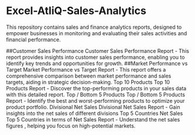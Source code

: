 # Excel-AtliQ-Sales-Analytics
This repository contains sales and finance analytics reports, designed to empower businesses in monitoring and evaluating their sales activities and financial performance.

##Customer Sales Performance
Customer Sales Performance Report - This report provides insights into customer sales performance, enabling you to identify key trends and opportunities for growth.
##Market Performance vs Target
Market Performance vs Target Report - This report offers a comprehensive comparison between market performance and sales targets, aiding in strategic decision-making.
Top 10 Products
Top 10 Products Report - Discover the top-performing products in your sales data with this detailed report.
Top / Bottom 5 Products
Top / Bottom 5 Products Report - Identify the best and worst-performing products to optimize your product portfolio.
Divisional Net Sales
Divisional Net Sales Report - Gain insights into the net sales of different divisions
Top 5 Countries Net Sales
Top 5 Countries in terms of Net Sales Report - Understand the net sales figures , helping you focus on high-potential markets.

